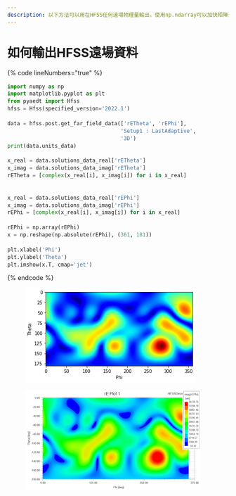 ```yaml
---
description: 以下方法可以用在HFSS任何遠場物理量輸出，使用np.ndarray可以加快矩陣運算速度。
---
```


# 如何輸出HFSS遠場資料

{% code lineNumbers="true" %}
```python
import numpy as np
import matplotlib.pyplot as plt
from pyaedt import Hfss
hfss = Hfss(specified_version='2022.1')

data = hfss.post.get_far_field_data(['rETheta', 'rEPhi'], 
                                    'Setup1 : LastAdaptive', 
                                    '3D')
print(data.units_data)

x_real = data.solutions_data_real['rETheta']
x_imag = data.solutions_data_imag['rETheta']
rETheta = [complex(x_real[i], x_imag[i]) for i in x_real]


x_real = data.solutions_data_real['rEPhi']
x_imag = data.solutions_data_imag['rEPhi']
rEPhi = [complex(x_real[i], x_imag[i]) for i in x_real]

rEPhi = np.array(rEPhi)
x = np.reshape(np.absolute(rEPhi), (361, 181))

plt.xlabel('Phi')
plt.ylabel('Theta')
plt.imshow(x.T, cmap='jet')
```
{% endcode %}

<figure><img src="../../.gitbook/assets/image (1) (4).png" alt=""><figcaption></figcaption></figure>

<figure><img src="../../.gitbook/assets/image (3).png" alt=""><figcaption></figcaption></figure>
